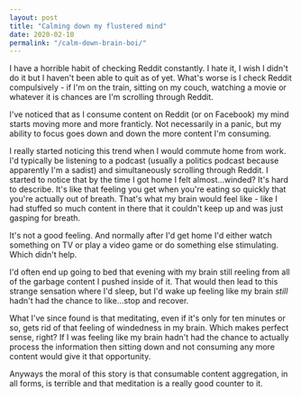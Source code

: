 ```yaml
---
layout: post
title: "Calming down my flustered mind"
date: 2020-02-10
permalink: "/calm-down-brain-boi/"
---
```


I have a horrible habit of checking Reddit constantly. I hate it, I wish I
didn't do it but I haven't been able to quit as of yet. What's worse is I check
Reddit compulsively - if I'm on the train, sitting on my couch, watching a movie
or whatever it is chances are I'm scrolling through Reddit.

I've noticed that as I consume content on Reddit (or on Facebook) my mind
starts moving more and more franticly. Not necessarily in a panic, but my
ability to focus goes down and down the more content I'm consuming.

I really started noticing this trend when I would commute home from work. I'd
typically be listening to a podcast (usually a politics podcast because
apparently I'm a sadist) and simultaneously scrolling through Reddit. I started
to notice that by the time I got home I felt almost...winded? It's hard to
describe. It's like that feeling you get when you're eating so quickly that
you're actually out of breath. That's what my brain would feel like - like I had
stuffed so much content in there that it couldn't keep up and was just gasping
for breath.

It's not a good feeling. And normally after I'd get home I'd either watch
something on TV or play a video game or do something else stimulating. Which
didn't help. 

I'd often end up going to bed that evening with my brain still reeling from all
of the garbage content I pushed inside of it. That would then lead to this
strange sensation where I'd sleep, but I'd wake up feeling like my brain _still_
hadn't had the chance to like...stop and recover.

What I've since found is that meditating, even if it's only for ten minutes or
so, gets rid of that feeling of windedness in my brain. Which makes perfect
sense, right? If I was feeling like my brain hadn't had the chance to actually
process the information then sitting down and not consuming any more content
would give it that opportunity.

Anyways the moral of this story is that consumable content aggregation, in all
forms, is terrible and that meditation is a really good counter to it.
